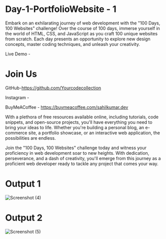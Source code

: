 # Day-1-PortfolioWebsite - 1

Embark on an exhilarating journey of web development with the "100 Days, 100 Websites" challenge! Over the course of 100 days, immerse yourself in the world of HTML, CSS, and JavaScript as you craft 100 unique websites from scratch. Each day presents an opportunity to explore new design concepts, master coding techniques, and unleash your creativity.

Live Demo - 

# Join Us

GitHub-https://github.com/Yourcodecollection

Instagram - 

BuyMeACoffee - https://buymeacoffee.com/sahilkumar.dev


With a plethora of free resources available online, including tutorials, code snippets, and open-source projects, you'll have everything you need to bring your ideas to life. Whether you're building a personal blog, an e-commerce site, a portfolio showcase, or an interactive web application, the possibilities are endless.

Join the "100 Days, 100 Websites" challenge today and witness your proficiency in web development soar to new heights. With dedication, perseverance, and a dash of creativity, you'll emerge from this journey as a proficient web developer ready to tackle any project that comes your way.

# Output 1

![Screenshot (4)](https://github.com/QuantumCoding123/Day-1-PortpolioWebsite---1/assets/166281221/f0d18205-d94b-4a01-92e4-a755079c2150)


# Output 2


![Screenshot (5)](https://github.com/QuantumCoding123/Day-1-PortpolioWebsite---1/assets/166281221/ebc71298-5577-460d-8135-5b93c9a62cdb)



